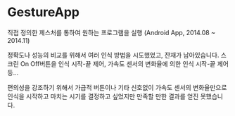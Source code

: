 # GestureApp
직접 정의한 제스처를 통하여 원하는 프로그램을 실행 (Android App, 2014.08 ~ 2014.11) 


정확도나 성능의 비교를 위해서 여러 인식 방법을 시도했었고, 잔재가 남아있습니다.
스크린 On Off버튼을 인식 시작-끝 제어, 가속도 센서의 변화율에 의한 인식 시작-끝 제어 등...

편의성을 강조하기 위해서 가급적 버튼이나 기타 신호없이 
가속도 센서의 변화율만으로 인식을 시작하고 마치는 시기를 결정하고 싶었지만
만족할 만한 결과를 얻진 못했습니다.



